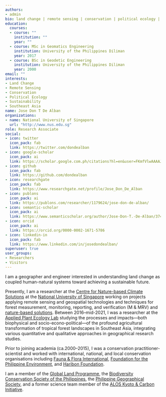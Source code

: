```yaml
---
authors:
- admin
bio: land change | remote sensing | conservation | political ecology | sustainability | Southeast Asia
education:
  courses:
  - course: ""
    institution: ""
    year: ""
  - course: MSc in Geomatics Engineering
    institution: University of the Philippines Diliman
    year: 2017
  - course: BSc in Geodetic Engineering
    institution: University of the Philippines Diliman
    year: 2000
email: ""
interests:
- Land Change
- Remote Sensing
- Conservation
- Political Ecology
- Sustainability
- Southeast Asia
name: Jose Don T De Alban
organizations:
- name: National University of Singapore
  url: "http://www.nus.edu.sg"
role: Research Associate
social:
- icon: twitter
  icon_pack: fab
  link: https://twitter.com/dondealban
- icon: google-scholar
  icon_pack: ai
  link: https://scholar.google.com.ph/citations?hl=en&user=FKmfVlwAAAAJ
- icon: github
  icon_pack: fab
  link: https://github.com/dondealban
- icon: researchgate
  icon_pack: fab
  link: https://www.researchgate.net/profile/Jose_Don_De_Alban
- icon: publons
  icon_pack: ai
  link: https://publons.com/researcher/1179624/jose-don-de-alban/
- icon: semantic-scholar
  icon_pack: ai
  link: https://www.semanticscholar.org/author/Jose-Don-T.-De-Alban/37482984
- icon: orcid
  icon_pack: ai
  link: https://orcid.org/0000-0002-1671-5786
- icon: linkedin-in
  icon_pack: fab
  link: https://www.linkedin.com/in/josedondealban/
superuser: true
user_groups:
- Researchers
- Visitors
---
```


I am a geographer and engineer interested in understanding land change as coupled human-natural systems toward achieving a sustainable future.

Presently, I am a researcher at the [Centre for Nature-based Climate Solutions](https://www.nus.edu.sg/cncs/) at the [National University of Singapore](http://www.nus.edu.sg) working on projects applying remote sensing and geospatial technologies and techniques for forest measurement, monitoring, reporting, and verification (M & MRV) and [nature-based solutions](https://www.nus.edu.sg/cncs/research/overview/). Between 2016–mid-2021, I was a researcher at the [Applied Plant Ecology Lab](https://www.appliedplantecology.org) studying the processes and impacts—both biophysical and socio-econo-political—of the profound agricultural transformation of tropical forest landscapes in Southeast Asia, integrating various quantitative and qualitative approaches in geographical research studies. 

Prior to joining academia (ca.2000–2015), I was a conservation practitioner-scientist and worked with international, national, and local conservation organisations including [Fauna & Flora International](https://www.fauna-flora.org), [Foundation for the Philippine Environment](https://fpe.ph), and [Haribon Foundation](https://haribon.org.ph).

I am a member of the [Global Land Programme](https://glp.earth/users/jose-don-de-alban), the [Biodiversity Conservation Society of the Philippines](http://www.biodiversity.ph), the [Philippine Geographical Society](https://phgeographicalsociety.org), and a former science team member of the [ALOS Kyoto & Carbon Initiative](https://www.eorc.jaxa.jp/ALOS/en/kyoto/kyoto_index.htm).
